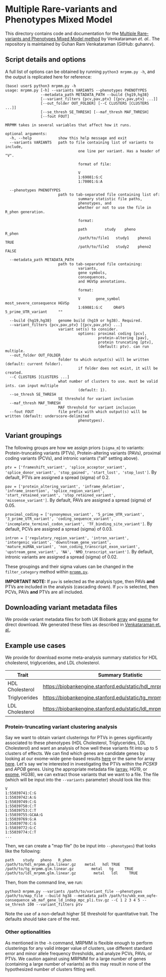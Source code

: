 # Multiple Rare-variants and Phenotypes Mixed Model

This directory contains code and documentation for the [Multiple Rare-variants and Phenotypes Mixed Model method]() by Venkataraman *et. al.*. The repository is maintained by Guhan Ram Venkataraman (GitHub: guhanrv).

## Script details and options

A full list of options can be obtained by running `python3 mrpmm.py -h`, and the output is replicated here for reference:

```{bash}
(base) user$ python3 mrpmm.py -h
usage: mrpmm.py [-h] --variants VARIANTS --phenotypes PHENOTYPES
                --metadata_path METADATA_PATH --build {hg19,hg38}
                [--variant_filters {pcv,pav,ptv} [{pcv,pav,ptv} ...]]
                [--out_folder OUT_FOLDER] [--C CLUSTERS [CLUSTERS ...]]
                [--se_thresh SE_THRESH] [--maf_thresh MAF_THRESH]
                [--fout FOUT]

MRPMM takes in several variables that affect how it runs.

optional arguments:
  -h, --help            show this help message and exit
  --variants VARIANTS   path to file containing list of variants to include,
                                 one line per variant. Has a header of "V".
                        
                                 format of file:
                        
                                 V
                                 1:69081:G:C
                                 1:70001:G:A
                                 
  --phenotypes PHENOTYPES
                        path to tab-separated file containing list of: 
                                 summary statistic file paths,
                                 phenotypes, and
                                 whether or not to use the file in R_phen generation.
                               
                                 format:
                                 
                                 path        study    pheno        R_phen
                                 /path/to/file1   study1    pheno1     TRUE
                                 /path/to/file2   study2    pheno2     FALSE
                                 
  --metadata_path METADATA_PATH
                        path to tab-separated file containing:
                                 variants,
                                 gene symbols,
                                 consequences,
                                 and HGVSp annotations.
                               
                                 format:
                                 
                                 V       gene_symbol     most_severe_consequence HGVSp  
                                 1:69081:G:C     OR4F5   5_prime_UTR_variant     ""
                                
  --build {hg19,hg38}   genome build (hg19 or hg38). Required.
  --variant_filters {pcv,pav,ptv} [{pcv,pav,ptv} ...]
                        variant set(s) to consider. 
                                 options: proximal coding [pcv], 
                                          protein-altering [pav], 
                                          protein truncating [ptv],
                                          (default: ptv). can run multiple.
  --out_folder OUT_FOLDER
                        folder to which output(s) will be written (default: current folder).
                                 if folder does not exist, it will be created.
  --C CLUSTERS [CLUSTERS ...]
                        what number of clusters to use. must be valid ints. can input multiple
                                 (default: 1).
  --se_thresh SE_THRESH
                        SE threshold for variant inclusion
  --maf_thresh MAF_THRESH
                        MAF threshold for variant inclusion
  --fout FOUT           file prefix with which output(s) will be written (default: underscore-delimited
                                 phenotypes).
```

## Variant groupings

The following groups are how we assign priors (`sigma_m`) to variants: Protein-truncating variants (PTVs), Protein-altering variants (PAVs), proximal coding variants (PCVs), and intronic variants ("all" setting above).

`ptv = ['frameshift_variant', 'splice_acceptor_variant', 'splice_donor_variant', 'stop_gained', 'start_lost', 'stop_lost']`. By default, PTVs are assigned a spread (sigma) of 0.2.

`pav = ['protein_altering_variant', 'inframe_deletion', 'inframe_insertion', 'splice_region_variant', 'start_retained_variant', 'stop_retained_variant', 'missense_variant']`. By default, PAVs are assigned a spread (sigma) of 0.05.

`proximal_coding = ['synonymous_variant', '5_prime_UTR_variant', '3_prime_UTR_variant', 'coding_sequence_variant', 'incomplete_terminal_codon_variant', 'TF_binding_site_variant']`. By default, PCVs are assigned a spread (sigma) of 0.03.

`intron = ['regulatory_region_variant', 'intron_variant', 'intergenic_variant', 'downstream_gene_variant', 'mature_miRNA_variant', 'non_coding_transcript_exon_variant', 'upstream_gene_variant', 'NA', 'NMD_transcript_variant']`. By default, intronic variants are assigned a spread (sigma) of 0.02.

These groupings and their sigma values can be changed in the `filter_category` method within [`mrpmm.py`](https://github.com/rivas-lab/mrpmm/blob/master/mrpmm.py).

**IMPORTANT NOTE:** If `pav` is selected as the analysis type, then PAVs **and** PTVs are included in the analysis (cascading down). If `pcv` is selected, then PCVs, PAVs **and** PTVs are all included.

## Downloading variant metadata files

We provide variant metadata files for both UK Biobank [array](https://biobankengine.stanford.edu/static/ukb_cal-consequence_wb_maf_gene_ld_indep_mpc_pli.tsv.gz) and [exome](https://biobankengine.stanford.edu/static/ukb_exm_oqfe-consequence_wb_maf_gene_ld_indep_mpc_pli.tsv.gz) for direct download. We generated these files as described in [Venkataraman et. al.](https://www.biorxiv.org/content/10.1101/257162v7).

## Example use cases

We provide for download exome meta-analysis summary statistics for HDL cholesterol, triglycerides, and LDL cholesterol.

|       Trait     |     Summary Statistic    |
| --------------  | ------------ |
| HDL Cholesterol | https://biobankengine.stanford.edu/static/hdl_mrpmm.metal.tsv.gz |
| Triglycerides  | https://biobankengine.stanford.edu/static/tg_mrpmm.metal.tsv.gz |
| LDL Cholesterol | https://biobankengine.stanford.edu/static/ldl_mrpmm.metal.tsv.gz |

### Protein-truncating variant clustering analysis

Say we want to obtain variant clusterings for PTVs in genes signfiicantly associated to these phenotypes (HDL Cholesterol, Triglycerides, LDL Cholesterol) and want an analysis of how well these variants fit into up to 5 clusters of effects. We can find which genes are candidate genes by looking at our exome-wide gene-based results [here](https://biobankengine.stanford.edu/RIVAS_HG38/mrpgene/all) or the same for array [here](https://biobankengine.stanford.edu/RIVAS_HG19/mrpgene/all). Let's say we're interested in investigating the PTVs within the *PCSK9* and *APOB* genes. Using the appropriate metadata file ([array](https://biobankengine.stanford.edu/static/ukb_cal-consequence_wb_maf_gene_ld_indep_mpc_pli.tsv.gz), HG19, or [exome](https://biobankengine.stanford.edu/static/ukb_exm_oqfe-consequence_wb_maf_gene_ld_indep_mpc_pli.tsv.gz), HG38), we can extract those variants that we want to a file. The file (which will be input into the `--variants` parameter) should look like this:

```
V
1:55039741:C:G
1:55039742:A:G
1:55039749:C:G
1:55039750:C:T
1:55039753:C:T
1:55039755:GCAA:G
1:55039769:G:A
1:55039770:C:G
1:55039772:G:C
1:55039774:C:T
...
```

Then, we can create a "map file" (to be input into `--phenotypes`) that looks like the following:

```
path	study	pheno	R_phen
/path/to/hdl_mrpmm.glm.linear.gz	metal	hdl	TRUE
/path/to/tg_mrpmm.glm.linear.gz        metal   tg     TRUE
/path/to/ldl_mrpmm.glm.linear.gz        metal   ldl     TRUE
```

Then, from the command line, we run:

`python3 mrpmm.py --variants /path/to/variant_file --phenotypes /path/to/map_file --build hg38 --metadata_path /path/to/ukb_exm_oqfe-consequence_wb_maf_gene_ld_indep_mpc_pli.tsv.gz --C 1 2 3 4 5 --se_thresh 100 --variant_filters ptv`

Note the use of a non-default higher SE threshold for quantitative trait. The defaults should take care of the rest.

### Other optionalities

As mentioned in the `-h` command, MRPMM is flexible enough to perform clusterings for any valid integer value of clusters, use different standard error and minor allele frequency thresholds, and analyze PCVs, PAVs, or PTVs. We caution against using MRPMM for a large number of genes (containing a large number of variants) as this may result in none of the hypothesized number of clusters fitting well.
